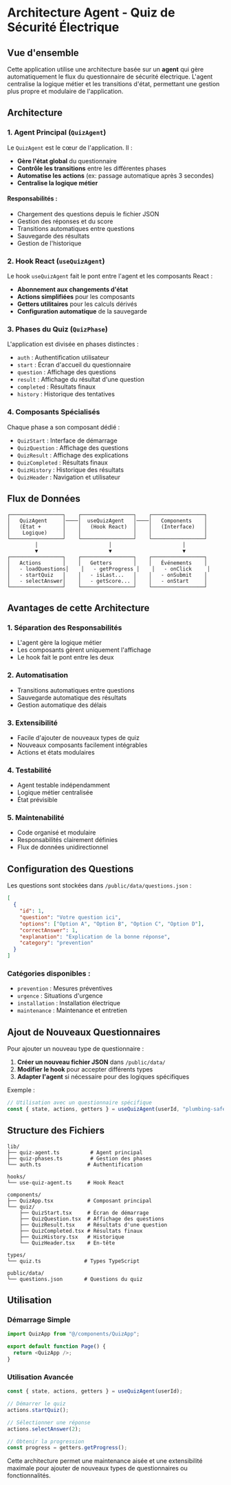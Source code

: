 # Architecture Agent - Quiz de Sécurité Électrique

## Vue d'ensemble

Cette application utilise une architecture basée sur un **agent** qui gère automatiquement le flux du questionnaire de sécurité électrique. L'agent centralise la logique métier et les transitions d'état, permettant une gestion plus propre et modulaire de l'application.

## Architecture

### 1. Agent Principal (`QuizAgent`)

Le `QuizAgent` est le cœur de l'application. Il :

- **Gère l'état global** du questionnaire
- **Contrôle les transitions** entre les différentes phases
- **Automatise les actions** (ex: passage automatique après 3 secondes)
- **Centralise la logique métier**

#### Responsabilités :

- Chargement des questions depuis le fichier JSON
- Gestion des réponses et du score
- Transitions automatiques entre questions
- Sauvegarde des résultats
- Gestion de l'historique

### 2. Hook React (`useQuizAgent`)

Le hook `useQuizAgent` fait le pont entre l'agent et les composants React :

- **Abonnement aux changements d'état**
- **Actions simplifiées** pour les composants
- **Getters utilitaires** pour les calculs dérivés
- **Configuration automatique** de la sauvegarde

### 3. Phases du Quiz (`QuizPhase`)

L'application est divisée en phases distinctes :

- `auth` : Authentification utilisateur
- `start` : Écran d'accueil du questionnaire
- `question` : Affichage des questions
- `result` : Affichage du résultat d'une question
- `completed` : Résultats finaux
- `history` : Historique des tentatives

### 4. Composants Spécialisés

Chaque phase a son composant dédié :

- `QuizStart` : Interface de démarrage
- `QuizQuestion` : Affichage des questions
- `QuizResult` : Affichage des explications
- `QuizCompleted` : Résultats finaux
- `QuizHistory` : Historique des résultats
- `QuizHeader` : Navigation et utilisateur

## Flux de Données

```
┌─────────────────┐    ┌─────────────────┐    ┌─────────────────┐
│   QuizAgent     │────│  useQuizAgent   │────│   Components    │
│   (État +       │    │   (Hook React)  │    │   (Interface)   │
│    Logique)     │    │                 │    │                 │
└─────────────────┘    └─────────────────┘    └─────────────────┘
         │                       │                       │
         ▼                       ▼                       ▼
┌─────────────────┐    ┌─────────────────┐    ┌─────────────────┐
│   Actions       │    │   Getters       │    │   Événements    │
│   - loadQuestions│    │   - getProgress │    │   - onClick     │
│   - startQuiz   │    │   - isLast...   │    │   - onSubmit    │
│   - selectAnswer│    │   - getScore... │    │   - onStart     │
└─────────────────┘    └─────────────────┘    └─────────────────┘
```

## Avantages de cette Architecture

### 1. **Séparation des Responsabilités**

- L'agent gère la logique métier
- Les composants gèrent uniquement l'affichage
- Le hook fait le pont entre les deux

### 2. **Automatisation**

- Transitions automatiques entre questions
- Sauvegarde automatique des résultats
- Gestion automatique des délais

### 3. **Extensibilité**

- Facile d'ajouter de nouveaux types de quiz
- Nouveaux composants facilement intégrables
- Actions et états modulaires

### 4. **Testabilité**

- Agent testable indépendamment
- Logique métier centralisée
- État prévisible

### 5. **Maintenabilité**

- Code organisé et modulaire
- Responsabilités clairement définies
- Flux de données unidirectionnel

## Configuration des Questions

Les questions sont stockées dans `/public/data/questions.json` :

```json
[
  {
    "id": 1,
    "question": "Votre question ici",
    "options": ["Option A", "Option B", "Option C", "Option D"],
    "correctAnswer": 1,
    "explanation": "Explication de la bonne réponse",
    "category": "prevention"
  }
]
```

### Catégories disponibles :

- `prevention` : Mesures préventives
- `urgence` : Situations d'urgence
- `installation` : Installation électrique
- `maintenance` : Maintenance et entretien

## Ajout de Nouveaux Questionnaires

Pour ajouter un nouveau type de questionnaire :

1. **Créer un nouveau fichier JSON** dans `/public/data/`
2. **Modifier le hook** pour accepter différents types
3. **Adapter l'agent** si nécessaire pour des logiques spécifiques

Exemple :

```typescript
// Utilisation avec un questionnaire spécifique
const { state, actions, getters } = useQuizAgent(userId, "plumbing-safety");
```

## Structure des Fichiers

```
lib/
├── quiz-agent.ts          # Agent principal
├── quiz-phases.ts         # Gestion des phases
└── auth.ts               # Authentification

hooks/
└── use-quiz-agent.ts     # Hook React

components/
├── QuizApp.tsx           # Composant principal
└── quiz/
    ├── QuizStart.tsx     # Écran de démarrage
    ├── QuizQuestion.tsx  # Affichage des questions
    ├── QuizResult.tsx    # Résultats d'une question
    ├── QuizCompleted.tsx # Résultats finaux
    ├── QuizHistory.tsx   # Historique
    └── QuizHeader.tsx    # En-tête

types/
└── quiz.ts              # Types TypeScript

public/data/
└── questions.json       # Questions du quiz
```

## Utilisation

### Démarrage Simple

```typescript
import QuizApp from "@/components/QuizApp";

export default function Page() {
  return <QuizApp />;
}
```

### Utilisation Avancée

```typescript
const { state, actions, getters } = useQuizAgent(userId);

// Démarrer le quiz
actions.startQuiz();

// Sélectionner une réponse
actions.selectAnswer(2);

// Obtenir la progression
const progress = getters.getProgress();
```

Cette architecture permet une maintenance aisée et une extensibilité maximale pour ajouter de nouveaux types de questionnaires ou fonctionnalités.
